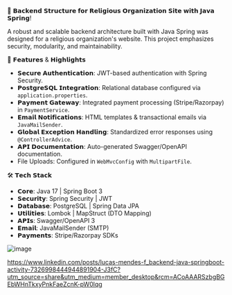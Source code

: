 🌟 𝗕𝗮𝗰𝗸𝗲𝗻𝗱 𝗦𝘁𝗿𝘂𝗰𝘁𝘂𝗿𝗲 𝗳𝗼𝗿 𝗥𝗲𝗹𝗶𝗴𝗶𝗼𝘂𝘀 𝗢𝗿𝗴𝗮𝗻𝗶𝘇𝗮𝘁𝗶𝗼𝗻 𝗦𝗶𝘁𝗲 𝘄𝗶𝘁𝗵 𝗝𝗮𝘃𝗮 𝗦𝗽𝗿𝗶𝗻𝗴!

A robust and scalable backend architecture built with Java Spring was designed for a religious organization's website. This project emphasizes security, modularity, and maintainability.

🚀 𝗙𝗲𝗮𝘁𝘂𝗿𝗲𝘀 & 𝗛𝗶𝗴𝗵𝗹𝗶𝗴𝗵𝘁𝘀

- 𝗦𝗲𝗰𝘂𝗿𝗲 𝗔𝘂𝘁𝗵𝗲𝗻𝘁𝗶𝗰𝗮𝘁𝗶𝗼𝗻: JWT-based authentication with Spring Security.
- 𝗣𝗼𝘀𝘁𝗴𝗿𝗲𝗦𝗤𝗟 𝗜𝗻𝘁𝗲𝗴𝗿𝗮𝘁𝗶𝗼𝗻: Relational database configured via `application.properties`.
- 𝗣𝗮𝘆𝗺𝗲𝗻𝘁 𝗚𝗮𝘁𝗲𝘄𝗮𝘆: Integrated payment processing (Stripe/Razorpay) in `PaymentService`.
- 𝗘𝗺𝗮𝗶𝗹 𝗡𝗼𝘁𝗶𝗳𝗶𝗰𝗮𝘁𝗶𝗼𝗻𝘀: HTML templates & transactional emails via `JavaMailSender`.
- 𝗚𝗹𝗼𝗯𝗮𝗹 𝗘𝘅𝗰𝗲𝗽𝘁𝗶𝗼𝗻 𝗛𝗮𝗻𝗱𝗹𝗶𝗻𝗴: Standardized error responses using `@ControllerAdvice`.
- 𝗔𝗣𝗜 𝗗𝗼𝗰𝘂𝗺𝗲𝗻𝘁𝗮𝘁𝗶𝗼𝗻: Auto-generated Swagger/OpenAPI documentation.
- File Uploads: Configured in `WebMvcConfig` with `MultipartFile`.

🛠️ 𝗧𝗲𝗰𝗵 𝗦𝘁𝗮𝗰𝗸

- 𝗖𝗼𝗿𝗲: Java 17 | Spring Boot 3
- 𝗦𝗲𝗰𝘂𝗿𝗶𝘁𝘆: Spring Security | JWT
- 𝗗𝗮𝘁𝗮𝗯𝗮𝘀𝗲: PostgreSQL | Spring Data JPA
- 𝗨𝘁𝗶𝗹𝗶𝘁𝗶𝗲𝘀: Lombok | MapStruct (DTO Mapping)
- 𝗔𝗣𝗜𝘀: Swagger/OpenAPI 3
- 𝗘𝗺𝗮𝗶𝗹: JavaMailSender (SMTP)
- 𝗣𝗮𝘆𝗺𝗲𝗻𝘁𝘀: Stripe/Razorpay SDKs


![image](https://github.com/user-attachments/assets/6741edc8-f2ce-40a3-87e0-f92584ade8a7)


https://www.linkedin.com/posts/lucas-mendes-f_backend-java-springboot-activity-7326998444944891904-J3fC?utm_source=share&utm_medium=member_desktop&rcm=ACoAAARSzbgBGEbWHnTkxyPnkFaeZcnK-pW0lqg
